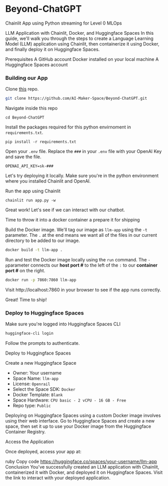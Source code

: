 # Beyond-ChatGPT
Chainlit App using Python streaming for Level 0 MLOps

LLM Application with Chainlit, Docker, and Huggingface Spaces
In this guide, we'll walk you through the steps to create a Language Learning Model (LLM) application using Chainlit, then containerize it using Docker, and finally deploy it on Huggingface Spaces.

Prerequisites
A GitHub account
Docker installed on your local machine
A Huggingface Spaces account


### Building our App
Clone [this](https://github.com/AI-Maker-Space/Beyond-ChatGPT/tree/main) repo.

``` bash
git clone https://github.com/AI-Maker-Space/Beyond-ChatGPT.git
```

Navigate inside this repo
```
cd Beyond-ChatGPT
```

Install the packages required for this python envirnoment in `requirements.txt`.
```
pip install -r requirements.txt
```

Open your `.env` file. Replace the `###` in your `.env` file with your OpenAI Key and save the file.
```
OPENAI_API_KEY=sk-###
```

Let's try deploying it locally. Make sure you're in the python environment where you installed Chainlit and OpenAI.

Run the app using Chainlit

```
chainlit run app.py -w
```

Great work! Let's see if we can interact with our chatbot.

Time to throw it into a docker container a prepare it for shipping

Build the Docker image. We'll tag our image as `llm-app` using the `-t` parameter. The `.` at the end means we want all of the files in our current directory to be added to our image.
``` bash
docker build -t llm-app .
```

Run and test the Docker image locally using the `run` command. The `-p`parameter connects our **host port #** to the left of the `:` to our **container port #** on the right.
``` bash
docker run -p 7860:7860 llm-app
```

Visit http://localhost:7860 in your browser to see if the app runs correctly.

Great! Time to ship!

### Deploy to Huggingface Spaces

Make sure you're logged into Huggingface Spaces CLI

``` bash
huggingface-cli login
```

Follow the prompts to authenticate.


Deploy to Huggingface Spaces


Create a new Huggingface Space

- Owner: Your username
- Space Name: `llm-app`
- License: `Openrail`
- Select the Space SDK: `Docker`
- Docker Template: `Blank`
- Space Hardware: `CPU basic - 2 vCPU - 16 GB - Free`
- Repo type: `Public`



Deploying on Huggingface Spaces using a custom Docker image involves using their web interface. Go to Huggingface Spaces and create a new space, then set it up to use your Docker image from the Huggingface Container Registry.

Access the Application

Once deployed, access your app at:

ruby
Copy code
https://huggingface.co/spaces/your-username/llm-app
Conclusion
You've successfully created an LLM application with Chainlit, containerized it with Docker, and deployed it on Huggingface Spaces. Visit the link to interact with your deployed application.
